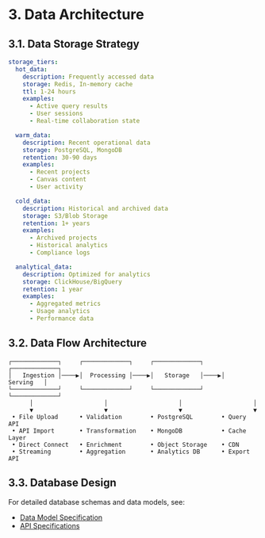 # 3. Data Architecture

## 3.1. Data Storage Strategy

```yaml
storage_tiers:
  hot_data:
    description: Frequently accessed data
    storage: Redis, In-memory cache
    ttl: 1-24 hours
    examples:
      - Active query results
      - User sessions
      - Real-time collaboration state

  warm_data:
    description: Recent operational data
    storage: PostgreSQL, MongoDB
    retention: 30-90 days
    examples:
      - Recent projects
      - Canvas content
      - User activity

  cold_data:
    description: Historical and archived data
    storage: S3/Blob Storage
    retention: 1+ years
    examples:
      - Archived projects
      - Historical analytics
      - Compliance logs

  analytical_data:
    description: Optimized for analytics
    storage: ClickHouse/BigQuery
    retention: 1 year
    examples:
      - Aggregated metrics
      - Usage analytics
      - Performance data
```

## 3.2. Data Flow Architecture

```
┌─────────────┐     ┌─────────────┐     ┌─────────────┐     ┌─────────────┐
│   Ingestion │────▶│  Processing │────▶│   Storage   │────▶│   Serving   │
└─────────────┘     └─────────────┘     └─────────────┘     └─────────────┘
      │                    │                    │                    │
      ▼                    ▼                    ▼                    ▼
 • File Upload      • Validation        • PostgreSQL        • Query API
 • API Import       • Transformation    • MongoDB           • Cache Layer
 • Direct Connect   • Enrichment        • Object Storage    • CDN
 • Streaming        • Aggregation       • Analytics DB      • Export API
```

## 3.3. Database Design

For detailed database schemas and data models, see:

- [Data Model Specification](./05_data_model.md)
- [API Specifications](./06_api_specifications.md)